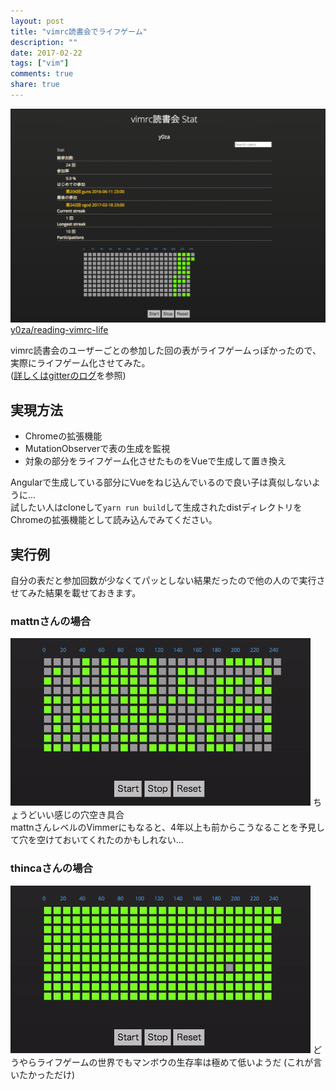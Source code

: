 ```yaml
---
layout: post
title: "vimrc読書会でライフゲーム"
description: ""
date: 2017-02-22
tags: ["vim"]
comments: true
share: true
---
```


![](/assets/images/reading-vimrc-life/main.png)
[y0za/reading-vimrc-life](https://github.com/y0za/reading-vimrc-life)  

vimrc読書会のユーザーごとの参加した回の表がライフゲームっぽかったので、実際にライフゲーム化させてみた。  
([詳しくはgitterのログ](https://gitter.im/vim-jp/reading-vimrc?at=5839a7ff381827c24d832fb3)を参照)

## 実現方法
- Chromeの拡張機能
- MutationObserverで表の生成を監視
- 対象の部分をライフゲーム化させたものをVueで生成して置き換え

Angularで生成している部分にVueをねじ込んでいるので良い子は真似しないように...  
試したい人はcloneして`yarn run build`して生成されたdistディレクトリをChromeの拡張機能として読み込んでみてください。

## 実行例
自分の表だと参加回数が少なくてパッとしない結果だったので他の人ので実行させてみた結果を載せておきます。

### mattnさんの場合
![](/assets/images/reading-vimrc-life/play-mattn.gif)
ちょうどいい感じの穴空き具合  
mattnさんレベルのVimmerにもなると、4年以上も前からこうなることを予見して穴を空けておいてくれたのかもしれない...

### thincaさんの場合
![](/assets/images/reading-vimrc-life/play-thinca.gif)
どうやらライフゲームの世界でもマンボウの生存率は極めて低いようだ (これが言いたかっただけ)
